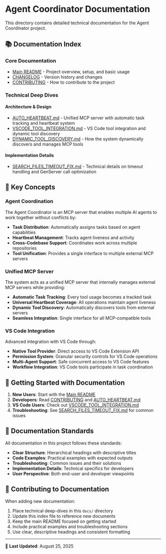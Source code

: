 # Agent Coordinator Documentation

This directory contains detailed technical documentation for the Agent Coordinator project.

## 📚 Documentation Index

### Core Documentation
- [Main README](../README.md) - Project overview, setup, and basic usage
- [CHANGELOG](../CHANGELOG.md) - Version history and changes
- [CONTRIBUTING](../CONTRIBUTING.md) - How to contribute to the project

### Technical Deep Dives

#### Architecture & Design
- [AUTO_HEARTBEAT.md](AUTO_HEARTBEAT.md) - Unified MCP server with automatic task tracking and heartbeat system
- [VSCODE_TOOL_INTEGRATION.md](VSCODE_TOOL_INTEGRATION.md) - VS Code tool integration and dynamic tool discovery
- [DYNAMIC_TOOL_DISCOVERY.md](DYNAMIC_TOOL_DISCOVERY.md) - How the system dynamically discovers and manages MCP tools

#### Implementation Details
- [SEARCH_FILES_TIMEOUT_FIX.md](SEARCH_FILES_TIMEOUT_FIX.md) - Technical details on timeout handling and GenServer call optimization

## 🎯 Key Concepts

### Agent Coordination
The Agent Coordinator is an MCP server that enables multiple AI agents to work together without conflicts by:

- **Task Distribution**: Automatically assigns tasks based on agent capabilities
- **Heartbeat Management**: Tracks agent liveness and activity
- **Cross-Codebase Support**: Coordinates work across multiple repositories
- **Tool Unification**: Provides a single interface to multiple external MCP servers

### Unified MCP Server
The system acts as a unified MCP server that internally manages external MCP servers while providing:

- **Automatic Task Tracking**: Every tool usage becomes a tracked task
- **Universal Heartbeat Coverage**: All operations maintain agent liveness
- **Dynamic Tool Discovery**: Automatically discovers tools from external servers
- **Seamless Integration**: Single interface for all MCP-compatible tools

### VS Code Integration
Advanced integration with VS Code through:

- **Native Tool Provider**: Direct access to VS Code Extension API
- **Permission System**: Granular security controls for VS Code operations
- **Multi-Agent Support**: Safe concurrent access to VS Code features
- **Workflow Integration**: VS Code tools participate in task coordination

## 🚀 Getting Started with Documentation

1. **New Users**: Start with the [Main README](../README.md)
2. **Developers**: Read [CONTRIBUTING](../CONTRIBUTING.md) and [AUTO_HEARTBEAT.md](AUTO_HEARTBEAT.md)
3. **VS Code Users**: Check out [VSCODE_TOOL_INTEGRATION.md](VSCODE_TOOL_INTEGRATION.md)
4. **Troubleshooting**: See [SEARCH_FILES_TIMEOUT_FIX.md](SEARCH_FILES_TIMEOUT_FIX.md) for common issues

## 📖 Documentation Standards

All documentation in this project follows these standards:

- **Clear Structure**: Hierarchical headings with descriptive titles
- **Code Examples**: Practical examples with expected outputs
- **Troubleshooting**: Common issues and their solutions
- **Implementation Details**: Technical specifics for developers
- **User Perspective**: Both end-user and developer viewpoints

## 🤝 Contributing to Documentation

When adding new documentation:

1. Place technical deep-dives in this `docs/` directory
2. Update this index file to reference new documents
3. Keep the main README focused on getting started
4. Include practical examples and troubleshooting sections
5. Use clear, descriptive headings and consistent formatting

---

📝 **Last Updated**: August 25, 2025